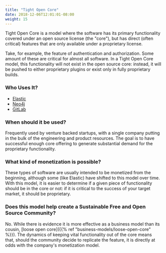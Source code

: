 ```yaml
---
title: "Tight Open Core"
date: 2018-12-06T12:01:01-08:00
weight: 15
---
```


Tight Open Core is a model where the software has its primary functionality
covered under an open source license (the "core"), but has direct (often
critical) features that are only available under a proprietary license. 

Take, for example, the feature of authentication and authorization. Some amount
of these are critical for almost all software. In a Tight Open Core model, this
functionality will not exist in the open source core: instead, it will be pushed to
either proprietary plugins or exist only in fully proprietary builds.

### Who Uses It?

* [Elastic](https://www.elastic.co)
* [Neo4j](https://www.neo4j.com)
* [GitLab](https://www.gitlab.com)

### When should it be used?

Frequently used by venture backed startups, with a single company putting in the
bulk of the engineering and product resources. The goal is to have successful enough
core offering to generate substantial demand for the proprietary functionality.

### What kind of monetization is possible?

These types of software are usually intended to be monetized from the beginning,
although some (like Elastic) have shifted to this model over time. With this
model, it is easier to determine if a given piece of functionality should be in
the core or not: if it is critical to the success of your target market, it should
be proprietary.

### Does this model help create a Sustainable Free and Open Source Community?

No. While there is evidence it is more effective as a business model than its
cousin, [loose open core]({{% ref "business-models/loose-open-core" %}}). The
dynamics of keeping vital functionality out of the core means that, should the
community decide to replicate the feature, it is directly at odds with the company's
monetization model.

